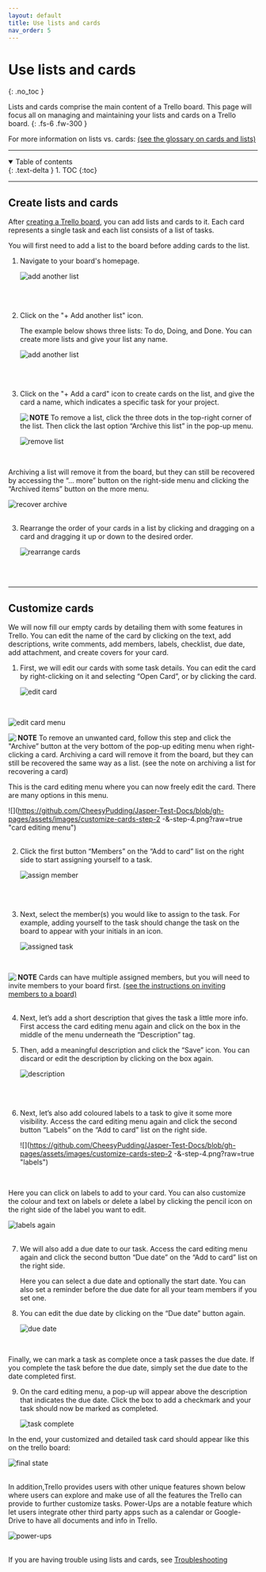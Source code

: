 ```yaml
---
layout: default
title: Use lists and cards
nav_order: 5
---
```


# Use lists and cards
{: .no_toc }

Lists and cards comprise the main content of a Trello board. This page will focus all on managing and maintaining your lists and cards on a Trello board.
{: .fs-6 .fw-300 }

For more information on lists vs. cards: [(see the glossary on cards and lists)](https://cheesypudding.github.io/Jasper-Test-Docs/docs/search/)

---

<details open markdown="block">
  <summary>
    Table of contents
  </summary>
  {: .text-delta }
1. TOC
{:toc}
</details>

---

## Create lists and cards
After [creating a Trello board](https://cheesypudding.github.io/Jasper-Test-Docs/docs/configuration/), you can add lists and cards to it. Each card represents a single task and each list consists of a list of tasks.


You will first need to add a list to the board before adding cards to the list.

1. Navigate to your board's homepage.

    ![](https://github.com/CheesyPudding/Jasper-Test-Docs/blob/gh-pages/assets/imagescreate-a-board-step-1-image-1.png?raw=true "add another list")
<br />
<br />

2. Click on the "+ Add another list" icon.

   The example below shows three lists: To do, Doing, and Done. You can create more lists and give your list any name.
   
    ![](https://github.com/CheesyPudding/Jasper-Test-Docs/blob/gh-pages/assets/images/create-lists-and-cards-step-1.png?raw=true "add another list")
<br />
<br />

3. Click on the "+ Add a card" icon to create cards on the list, and give the card a name, which indicates a specific task for your project.

    <img align="left" src="https://github.com/CheesyPudding/Jasper-Test-Docs/blob/gh-pages/assets/images/alert.png?raw=true">**NOTE** To remove a list, click the three dots in the top-right corner of the list. Then click the last option “Archive this list” in the pop-up menu.

    ![](https://github.com/CheesyPudding/Jasper-Test-Docs/blob/gh-pages/assets/images/create-lists-and-cards-step-2-NOTE.PNG?raw=true "remove list")
<br />

   Archiving a list will remove it from the board, but they can still be recovered by accessing the “... more” button on the right-side menu and clicking the “Archived items” button on the more menu.
   
   ![](https://github.com/CheesyPudding/Jasper-Test-Docs/blob/gh-pages/assets/images/create-lists-and-cards-step-2-NOTE-2.PNG?raw=true "recover archive")
<br />
<br />
   

3. Rearrange the order of your cards in a list by clicking and dragging on a card and dragging it up or down to the desired order.

   ![](https://github.com/CheesyPudding/Jasper-Test-Docs/blob/gh-pages/assets/images/create-lists-and-cards-step-3.PNG?raw=true "rearrange cards")
<br />
<br />

---

## Customize cards
We will now fill our empty cards by detailing them with some features in Trello. You can edit the name of the card by clicking on the text, add descriptions, write comments, add members, labels, checklist, due date, add attachment, and create covers for your card.

1. First, we will edit our cards with some task details. You can edit the card by right-clicking on it and selecting “Open Card”, or by clicking the card.

      ![](https://github.com/CheesyPudding/Jasper-Test-Docs/blob/gh-pages/assets/images/customize-cards-step-1.png?raw=true "edit card")
<br />

   ![](https://github.com/CheesyPudding/Jasper-Test-Docs/blob/gh-pages/assets/images/custimize-cards-step-1-2.png?raw=true "edit card menu")
<br />

   <img align="left" src="https://github.com/CheesyPudding/Jasper-Test-Docs/blob/gh-pages/assets/images/alert.png?raw=true">**NOTE** To remove an unwanted card, follow this step and click the "Archive” button at the very bottom of the pop-up editing menu when right-clicking a card. Archiving a card will remove it from the board, but they can still be recovered the same way as a list. (see the note on archiving a list for recovering a card)
<br />

   This is the card editing menu where you can now freely edit the card. There are many options in this menu. 

   ![](https://github.com/CheesyPudding/Jasper-Test-Docs/blob/gh-pages/assets/images/customize-cards-step-2 -&-step-4.png?raw=true "card editing menu")
<br />
<br />

2. Click the first button “Members” on the “Add to card” list on the right side to start assigning yourself to a task.

   ![](https://github.com/CheesyPudding/Jasper-Test-Docs/blob/gh-pages/assets/images/customize-cards-step-2-2.PNG?raw=true "assign member")
<br />
<br />

3. Next, select the member(s) you would like to assign to the task. For example, adding yourself to the task should change the task on the board to appear with your initials in an icon.

      ![](https://github.com/CheesyPudding/Jasper-Test-Docs/blob/gh-pages/assets/images/customize-cards-step-2-3.PNG?raw=true "assigned task")
<br />

   <img align="left" src="https://github.com/CheesyPudding/Jasper-Test-Docs/blob/gh-pages/assets/images/alert.png?raw=true">**NOTE** Cards can have multiple assigned members, but you will need to invite members to your board first. [(see the instructions on inviting members to a board)](https://cheesypudding.github.io/Jasper-Test-Docs/docs/customization/)
<br />
<br />

4. Next, let’s add a short description that gives the task a little more info. First access the card editing menu again and click on the box in the middle of the menu underneath the “Description” tag. 

5. Then, add a meaningful description and click the “Save” icon. You can discard or edit the description by clicking on the box again.

      ![](https://github.com/CheesyPudding/Jasper-Test-Docs/blob/gh-pages/assets/images/customize-cards-step-3.PNG?raw=true "description")
<br />
<br />

6. Next, let’s also add coloured labels to a task to give it some more visibility. Access the card editing menu again and click the second button “Labels” on the “Add to card” list on the right side.

    ![](https://github.com/CheesyPudding/Jasper-Test-Docs/blob/gh-pages/assets/images/customize-cards-step-2 -&-step-4.png?raw=true "labels")
<br />

   Here you can click on labels to add to your card. You can also customize the colour and text on labels or delete a label by clicking the pencil icon on the right side of the label you want to edit.
   
   
   ![](https://github.com/CheesyPudding/Jasper-Test-Docs/blob/gh-pages/assets/images/customize-cards-step-4-2.PNG?raw=true "labels again")
<br />
<br />

7. We will also add a due date to our task. Access the card editing menu again and click the second button “Due date” on the “Add to card” list on the right side. 

      Here you can select a due date and optionally the start date. You can also set a reminder before the due date for all your team members if you set one. 

8. You can edit the due date by clicking on the “Due date” button again.

    ![](https://github.com/CheesyPudding/Jasper-Test-Docs/blob/gh-pages/assets/images/customize-cards-step-5.PNG?raw=true "due date")
<br />

   Finally, we can mark a task as complete once a task passes the due date. If you complete the task before the due date, simply set the due date to the date completed first. 

9. On the card editing menu, a pop-up will appear above the description that indicates the due date. Click the box to add a checkmark and your task should now be marked as completed.

    ![](https://github.com/CheesyPudding/Jasper-Test-Docs/blob/gh-pages/assets/images/customize-cards-step-6.PNG?raw=true "task complete")

In the end, your customized and detailed task card should appear like this on the trello board:

   ![](https://github.com/CheesyPudding/Jasper-Test-Docs/blob/gh-pages/assets/images/customize-cards-step-7.PNG?raw=true "final state")
<br />
<br />

In addition,Trello provides users with other unique features shown below where users can explore and make use of all the features the Trello can provide to further customize tasks. Power-Ups are a notable feature which let users integrate other third party apps such as a calendar or Google-Drive to have all documents and info in Trello.

   ![](https://github.com/CheesyPudding/Jasper-Test-Docs/blob/gh-pages/assets/images/customize-cards-step-7-2.png?raw=true "power-ups")
<br />
<br />

If you are having trouble using lists and cards, see [Troubleshooting](https://cheesypudding.github.io/Jasper-Test-Docs/docs/index-test/)

